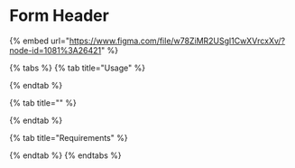 # Form Header

{% embed url="https://www.figma.com/file/w78ZiMR2USgl1CwXVrcxXv/?node-id=1081%3A26421" %}

{% tabs %}
{% tab title="Usage" %}

{% endtab %}

{% tab title="" %}

{% endtab %}

{% tab title="Requirements" %}

{% endtab %}
{% endtabs %}

